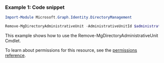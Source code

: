 ### Example 1: Code snippet

```powershellImport-Module Microsoft.Graph.Identity.DirectoryManagement

Remove-MgDirectoryAdministrativeUnit -AdministrativeUnitId $administrativeUnitId
```
This example shows how to use the Remove-MgDirectoryAdministrativeUnit Cmdlet.
To learn about permissions for this resource, see the [permissions reference](/graph/permissions-reference).

